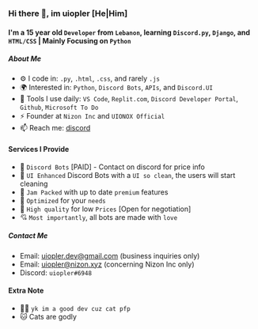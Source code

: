 ### Hi there 👋, im uiopler [He|Him]

#### I'm a 15 year old `Developer` from `Lebanon`, learning `Discord.py`, `Django`, and `HTML/CSS` | Mainly Focusing on `Python`

##### About Me

- ⚙️ I code in: `.py`, `.html`, `.css`, and rarely `.js`
- 🌍 Interested in: `Python`, `Discord Bots`, `APIs`,  and `Discord.UI`
- 🌱 Tools I use daily: `VS Code`, `Replit.com`, `Discord Developer Portal`, `Github`, `Microsoft To Do`
- ⚡️ Founder at `Nizon Inc` and `UIONOX Official` 
- 📫 Reach me: [discord](https://discord.com/users/834357440584876062)

#### Services I Provide

- 🤖 `Discord Bots` [PAID] - Contact on discord for price info
- 🎨 `UI Enhanced` Discord Bots with a `UI so clean`, the users will start cleaning
- 📃 `Jam Packed` with up to date `premium` features  
- 🚀 `Optimized` for your `needs`
- 💸 `High quality` for low `Prices` [Open for negotiation] 
- 💘 `Most importantly`, all bots are made with `love`

##### Contact Me

- Email: uiopler.dev@gmail.com (business inquiries only)
- Email: uiopler@nizon.xyz (concerning Nizon Inc only)
- Discord: `uiopler#6948`

#### Extra Note

- 👨‍💻 `yk im a good dev cuz cat pfp`
- 🐱 Cats are godly



